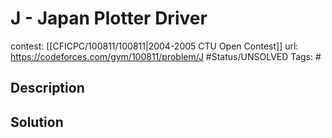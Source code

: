 # J - Japan Plotter Driver

contest: [[CFICPC/100811/100811|2004-2005 CTU Open Contest]]
url: https://codeforces.com/gym/100811/problem/J
#Status/UNSOLVED
Tags: #

## Description

## Solution

